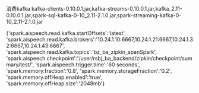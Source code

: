 消费kafka
kafka-clients-0.10.0.1.jar,kafka-streams-0.10.0.1.jar,kafka_2.11-0.10.0.1.jar,spark-sql-kafka-0-10_2.11-2.1.0.jar,spark-streaming-kafka-0-10_2.11-2.1.0.jar

{'spark.aispeech.read.kafka.startOffsets':'latest',
'spark.aispeech.read.kafka.brokers':'10.24.1.10:6667,10.24.1.21:6667,10.24.1.32:6667,10.24.1.43:6667',
'spark.aispeech.read.kafka.topics':'bz_ba_zipkin_spanSpark',
'spark.aispeech.checkpoint':'/user/rsbj_ba_backend/zipkin/checkpoint/summary/test/',
'spark.aispeech.trigger.time':'60 seconds',
'spark.memory.fraction':'0.8',
'spark.memory.storageFraction':'0.2',
'spark.memory.offHeap.enabled':'true',
'spark.memory.offHeap.size':'2048mb'}